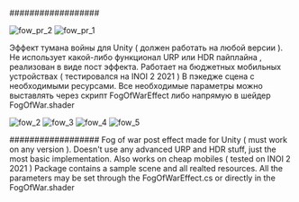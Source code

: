 ##################

![fow_pr_2](https://user-images.githubusercontent.com/36265375/142424832-5b2e9567-e71b-4a9b-9910-aba0e6bd8da1.gif)
![fow_pr_1](https://user-images.githubusercontent.com/36265375/142424876-75768751-4ef2-4c98-88b3-95d0cba11ccf.gif)

Эффект тумана войны для Unity ( должен работать на любой версии ). Не использует какой-либо функционал URP или HDR пайплайна , реализован в виде пост эффекта.
Работает на бюджетных мобильных устройствах ( тестировался на INOI 2 2021 )
В пэкедже сцена с необходимыми ресурсами. Все необходимые параметры можно выставлять через скрипт FogOfWarEffect либо напрямую в шейдер FogOfWar.shader

![fow_2](https://user-images.githubusercontent.com/36265375/142426116-2f90ec50-961f-446d-aeaa-280825a6566f.gif)
![fow_3](https://user-images.githubusercontent.com/36265375/142426153-fd0a06f8-d485-4e19-859e-6d69f5bac88e.gif)
![fow_4](https://user-images.githubusercontent.com/36265375/142426167-9f1919dc-a151-4aa6-bc65-3e7571062dc5.gif)
![fow_5](https://user-images.githubusercontent.com/36265375/142426177-7354c304-1168-4e49-9233-9706af24e2e1.gif)

##################
Fog of war post effect made for Unity ( must work on any version ). Doesn't use any advanced URP and HDR stuff, just the most basic implementation.
Also works on cheap mobiles ( tested on INOI 2 2021 )
Package contains a sample scene and all realted resources. All the parameters may be set through the FogOfWarEffect.cs or directly in the FogOfWar.shader
